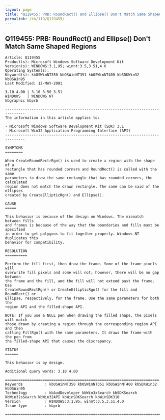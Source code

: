 ```yaml
---
layout: page
title: "Q119455: PRB: RoundRect() and Ellipse() Don't Match Same Shaped Regions"
permalink: /kb/119/Q119455/
---
```


## Q119455: PRB: RoundRect() and Ellipse() Don't Match Same Shaped Regions

	Article: Q119455
	Product(s): Microsoft Windows Software Development Kit
	Version(s): WINDOWS:3.1,95; winnt:3.5,3.51,4.0
	Operating System(s): 
	Keyword(s): kbOSWinNT350 kbOSWinNT351 kbOSWinNT400 kbSDKWin32 kbOSWin95
	Last Modified: 12-MAY-2001
	
	3.10 4.00 | 3.10 3.50 3.51
	WINDOWS   | WINDOWS NT
	kbgraphic kbprb
	
	-------------------------------------------------------------------------------
	The information in this article applies to:
	
	- Microsoft Windows Software Development Kit (SDK) 3.1 
	- Microsoft Win32 Application Programming Interface (API) 
	-------------------------------------------------------------------------------
	
	SYMPTOMS
	========
	
	When CreateRoundRectrRgn() is used to create a region with the shape of a
	rectangle that has rounded corners and RoundRect() is called with the same
	parameters to draw the same rectangle that has rounded corners, the calculated
	region does not match the drawn rectangle. The same can be said of the ellipses
	created by CreateEllipticRgn() and Ellipse().
	
	CAUSE
	=====
	
	This behavior is because of the design on Windows. The mismatch between fills
	and frames is because of the way that the boundaries and fills must be specified
	in order to get polygons to fit together properly. Windows NT duplicates this
	behavior for compatibility.
	
	RESOLUTION
	==========
	
	Perform the fill first, then draw the frame. Some of the frame pixels will
	overwrite fill pixels and some will not; however, there will be no gap between
	the frame and the fill, and the fill will not extend past the frame. Use
	CreateRoundRectRgn() or CreateEllipticRgn() for the fill and RoundRect() or
	Ellipse, respectively, for the frame. Use the same parameters for both the
	region API and the filled-shape API.
	
	NOTE: If you use a NULL pen when drawing the filled shape, the pixels will match
	those drawn by creating a region through the corresponding region API and then
	calling FillRgn() with the same parameters. It draws the frame with the pen from
	the filled-shape API that causes the discrepancy.
	
	STATUS
	======
	
	This behavior is by design.
	
	Additional query words: 3.10 4.00
	
	======================================================================
	Keywords          : kbOSWinNT350 kbOSWinNT351 kbOSWinNT400 kbSDKWin32 kbOSWin95 
	Technology        : kbAudDeveloper kbWin3xSearch kbSDKSearch kbWin32sSearch kbWin32API kbWinSDKSearch kbWinSDK310
	Version           : WINDOWS:3.1,95; winnt:3.5,3.51,4.0
	Issue type        : kbprb
	
	=============================================================================
	
